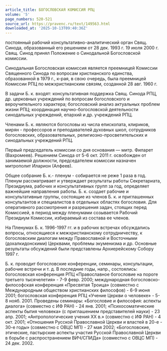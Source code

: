 ```yaml
---
article_title: БОГОСЛОВСКАЯ КОМИССИЯ РПЦ
volume: '5'
page_numbers: 520-521
source_url: https://pravenc.ru/text/149563.html
downloaded_at: '2025-10-13T09:40:36Z'
---
```


постоянный рабочий консультативно-аналитический орган Свящ. Синода, образованный его решением от 28 дек. 1993 г. 19 июля 2000 г. Свящ. Синод принял Положение о Синодальной Богословской комиссии.

Синодальная Богословская комиссия является преемницей Комиссии Священного Синода по вопросам христианского единства, образованной в 1979 г., к-рая, в свою очередь, была преемницей Комиссии РПЦ по межхристианским связям, созданной 28 авг. 1960 г.

В задачи Б. к. входят: консультативная поддержка Свящ. Синода РПЦ, др. церковных учреждений по вопросам богословского и вероучительного характера; богословский анализ актуальных проблем жизни РПЦ; координация научно-богословской деятельности синодальных учреждений, епархий и др. учреждений РПЦ.

Членами Б. к. являются богословы из числа епископата, клириков, мирян - профессоров и преподавателей духовных школ, сотрудников богословских, образовательных, религиозно-просветительских и синодальных учреждений РПЦ.

Первый председатель комиссии со дня основания — митр. Филарет (Вахромеев). Решением Синода от 5-6 окт. 2011 г. освобожден от занимаемой должности, председателем комиссии назначен митрополит Иларион (Алфеев).

Общее собрание Б. к.- пленум - собирается не реже 1 раза в год. Пленум 
рассматривает 
и 
утверждает результаты 
работы 
Секретариата, Президиума, рабочих и консультативных групп за год, определяет важнейшие направления работы. Б. к. создает рабочие и консультативные группы, состоящие из членов Б. к. и приглашенных консультантов и специалистов в отдельных областях богословия. Для оперативного рассмотрения и разрешения задач, стоящих перед Комиссией, в период между пленумами созывается Рабочий Президиум Комиссии, избираемый из состава ее членов.

На Пленумах Б. к. 1996-1997 гг. и в рабочих встречах обсуждались вопросы, относящиеся к межхристианскому сотрудничеству, к богословским диалогам между Православной и Восточными (дохалкидонскими) Церквами, 
проблемы 
экуменизма и др. Основные результаты обсуждений были представлены Архиерейскому Собору 1997 г.

Б. к. проводит богословские конференции, семинары, консультации, рабочие встречи и т. д. В последние годы, напр., состоялись: богословская конференция РПЦ «Православное богословие на пороге третьего тысячелетия» - 7-9 февр. 2000; международная богословско-философская конференция «Пресвятая Троица» (совместно с Международным обществом христианских философов) - 6-9 июня 2001; богословская конференция РПЦ «Учение Церкви о человеке» - 5-8 нояб. 2001. Проведены семинары: «Богословие и философия: аспекты диалога» (совместно с ИФ РАН) - 24 янв. 2001; «Психосоматические аспекты бытия человека» (с приглашением представителей науки) - 23 апр. 2001; «Антропологические учения XX в.» (совместно с ИФ РАН) - 4 окт. 2001; «Отношения Русской Православной Церкви и властей в 20-е - 30-е годы» (совместно с ОВЦС МП) - 27 мая 2002; «Богословские, этические, пастырские аспекты участия Русской Православной Церкви в борьбе с распространением ВИЧ/СПИДа» (совместно с ОВЦС МП) - 24 дек. 2002.
